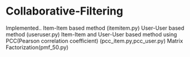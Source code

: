# Collaborative-Filtering

Implemented..
Item-Item based method (itemitem.py)
User-User based method (useruser.py)
Item-Item and User-User based method using PCC(Pearson correlation coefficient) (pcc_item.py,pcc_user.py)
Matrix Factorization(pmf_50.py)
